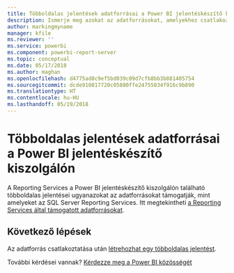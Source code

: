 ```yaml
---
title: Többoldalas jelentések adatforrásai a Power BI jelentéskészítő kiszolgálón
description: Ismerje meg azokat az adatforrásokat, amelyekhez csatlakozhatnak a Power BI jelentéskészítő kiszolgáló többoldalas jelentései (.rdl).
author: markingmyname
manager: kfile
ms.reviewer: ''
ms.service: powerbi
ms.component: powerbi-report-server
ms.topic: conceptual
ms.date: 05/17/2018
ms.author: maghan
ms.openlocfilehash: d4775ad8c9ef5bd039c09d7cfb8bb3b881405754
ms.sourcegitcommit: dcde910817720c05880ffe24755034f916c9b890
ms.translationtype: HT
ms.contentlocale: hu-HU
ms.lasthandoff: 05/19/2018
---
```

# <a name="paginated-report-data-sources--in-power-bi-report-server"></a>Többoldalas jelentések adatforrásai  a Power BI jelentéskészítő kiszolgálón
A Reporting Services a Power BI jelentéskészítő kiszolgálón található többoldalas jelentései ugyanazokat az adatforrásokat támogatják, mint amelyeket az SQL Server Reporting Services. Itt megtekintheti [a Reporting Services által támogatott adatforrásokat](https://docs.microsoft.com/sql/reporting-services/report-data/data-sources-supported-by-reporting-services-ssrs).

## <a name="next-steps"></a>Következő lépések
Az adatforrás csatlakoztatása után [létrehozhat egy többoldalas jelentést](quickstart-create-paginated-report.md).  


További kérdései vannak? [Kérdezze meg a Power BI közösségét](https://community.powerbi.com/)

